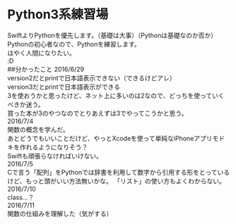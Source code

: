 # Python3系練習場   
SwiftよりPythonを優先します。（基礎は大事）（Pythonは基礎なのか否か）  
Pythonの初心者なので、Pythonを練習します。  
はやく人間になりたい。  
:D  
##分かったこと
2016/6/29  
version2だとprintで日本語表示できない（できるけどアレ）  
version3だとprintで日本語表示ができる  
3を使おうかと思ったけど、ネット上に多いのは2なので、どっちを使っていくべきか迷う。  
買った本が3のやつなのでとりあえずは3でやってこうかと思う。  
2016/7/4  
関数の概念を学んだ。  
あとどうでもいいことだけど、やっとXcodeを使って単純なiPhoneアプリモドキを作れるようになりそう？  
Swiftも頑張らなければいけない。  
2016/7/5  
Cで言う「配列」をPythonでは辞書を利用して数字から引用する形をとっているけど、もっと頭がいい方法無いかな。
「リスト」の使い方もよくわからない。  
2016/7/10  
class...？  
2016/7/11  
関数の仕組みを理解した（気がする）  
